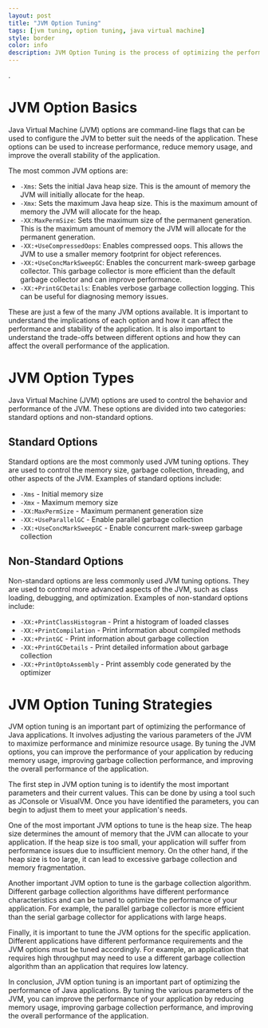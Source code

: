 ```yaml
---
layout: post
title: "JVM Option Tuning"
tags: [jvm tuning, option tuning, java virtual machine]
style: border
color: info
description: JVM Option Tuning is the process of optimizing the performance of a Java Virtual Machine (JVM) by adjusting the settings of the JVM options. These options are used to control the behavior of the JVM and can have a significant impact on the performance of an application. Understanding the different JVM options and how they work is essential for tuning the JVM for optimal performance.
---
```

.

# JVM Option Basics

Java Virtual Machine (JVM) options are command-line flags that can be used to configure the JVM to better suit the needs of the application. These options can be used to increase performance, reduce memory usage, and improve the overall stability of the application.

The most common JVM options are:

- `-Xms`: Sets the initial Java heap size. This is the amount of memory the JVM will initially allocate for the heap.
- `-Xmx`: Sets the maximum Java heap size. This is the maximum amount of memory the JVM will allocate for the heap.
- `-XX:MaxPermSize`: Sets the maximum size of the permanent generation. This is the maximum amount of memory the JVM will allocate for the permanent generation.
- `-XX:+UseCompressedOops`: Enables compressed oops. This allows the JVM to use a smaller memory footprint for object references.
- `-XX:+UseConcMarkSweepGC`: Enables the concurrent mark-sweep garbage collector. This garbage collector is more efficient than the default garbage collector and can improve performance.
- `-XX:+PrintGCDetails`: Enables verbose garbage collection logging. This can be useful for diagnosing memory issues.

These are just a few of the many JVM options available. It is important to understand the implications of each option and how it can affect the performance and stability of the application. It is also important to understand the trade-offs between different options and how they can affect the overall performance of the application.
# JVM Option Types

Java Virtual Machine (JVM) options are used to control the behavior and performance of the JVM. These options are divided into two categories: standard options and non-standard options.

## Standard Options

Standard options are the most commonly used JVM tuning options. They are used to control the memory size, garbage collection, threading, and other aspects of the JVM. Examples of standard options include:

* `-Xms` - Initial memory size
* `-Xmx` - Maximum memory size
* `-XX:MaxPermSize` - Maximum permanent generation size
* `-XX:+UseParallelGC` - Enable parallel garbage collection
* `-XX:+UseConcMarkSweepGC` - Enable concurrent mark-sweep garbage collection

## Non-Standard Options

Non-standard options are less commonly used JVM tuning options. They are used to control more advanced aspects of the JVM, such as class loading, debugging, and optimization. Examples of non-standard options include:

* `-XX:+PrintClassHistogram` - Print a histogram of loaded classes
* `-XX:+PrintCompilation` - Print information about compiled methods
* `-XX:+PrintGC` - Print information about garbage collection
* `-XX:+PrintGCDetails` - Print detailed information about garbage collection
* `-XX:+PrintOptoAssembly` - Print assembly code generated by the optimizer
# JVM Option Tuning Strategies

JVM option tuning is an important part of optimizing the performance of Java applications. It involves adjusting the various parameters of the JVM to maximize performance and minimize resource usage. By tuning the JVM options, you can improve the performance of your application by reducing memory usage, improving garbage collection performance, and improving the overall performance of the application.

The first step in JVM option tuning is to identify the most important parameters and their current values. This can be done by using a tool such as JConsole or VisualVM. Once you have identified the parameters, you can begin to adjust them to meet your application's needs.

One of the most important JVM options to tune is the heap size. The heap size determines the amount of memory that the JVM can allocate to your application. If the heap size is too small, your application will suffer from performance issues due to insufficient memory. On the other hand, if the heap size is too large, it can lead to excessive garbage collection and memory fragmentation.

Another important JVM option to tune is the garbage collection algorithm. Different garbage collection algorithms have different performance characteristics and can be tuned to optimize the performance of your application. For example, the parallel garbage collector is more efficient than the serial garbage collector for applications with large heaps.

Finally, it is important to tune the JVM options for the specific application. Different applications have different performance requirements and the JVM options must be tuned accordingly. For example, an application that requires high throughput may need to use a different garbage collection algorithm than an application that requires low latency.

In conclusion, JVM option tuning is an important part of optimizing the performance of Java applications. By tuning the various parameters of the JVM, you can improve the performance of your application by reducing memory usage, improving garbage collection performance, and improving the overall performance of the application.
